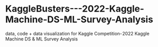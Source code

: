 # KaggleBusters---2022-Kaggle-Machine-DS-ML-Survey-Analysis
data, code + data visualization for Kaggle Competition- 2022 Kaggle Machine DS &amp; ML Survey Analysis
